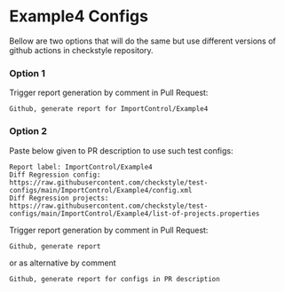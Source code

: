 # Example4 Configs

Bellow are two options that will do the same but use different versions
of github actions in checkstyle repository.


### Option 1
Trigger report generation by comment in Pull Request:
```
Github, generate report for ImportControl/Example4
```

### Option 2

Paste below given to PR description to use such test configs:
```
Report label: ImportControl/Example4
Diff Regression config: https://raw.githubusercontent.com/checkstyle/test-configs/main/ImportControl/Example4/config.xml
Diff Regression projects: https://raw.githubusercontent.com/checkstyle/test-configs/main/ImportControl/Example4/list-of-projects.properties
```

Trigger report generation by comment in Pull Request:
```
Github, generate report
```
or as alternative by comment
```
Github, generate report for configs in PR description
```
